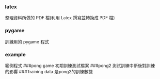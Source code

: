 ### latex
整理資料所做的 PDF 檔(利用 Latex 撰寫並轉換成 PDF 檔)
### pygame
訓練用的 pygame 程式
### example
範例程式
###pong game
初期訓練測試檔案
###pong2
測試訓練中斷後對訓練的影響
###Training data
是pong2的訓練數據